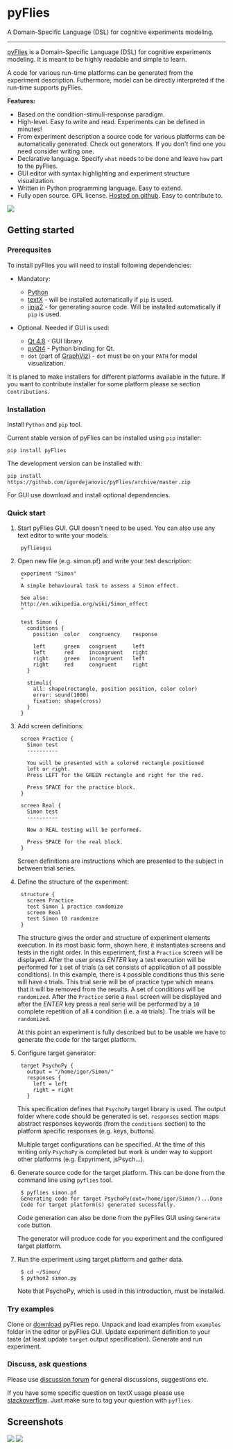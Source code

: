 # pyFlies

A Domain-Specific Language (DSL) for cognitive experiments modeling.

---


[pyFlies](https://github.com/igordejanovic/pyFlies/) is a Domain-Specific
Language (DSL) for cognitive experiments modeling. It is meant to be highly
readable and simple to learn.

A code for various run-time platforms can be generated from the experiment
description. Futhermore, model can be directly interpreted if the run-time
supports pyFlies.

**Features:**

 * Based on the condition-stimuli-response paradigm.
 * High-level. Easy to write and read. Experiments can be defined in minutes!
 * From experiment description a source code for various platforms can be
   automatically generated. Check out generators. If you don't find one you need
   consider writing one.
 * Declarative language. Specify `what` needs to be done and leave `how` part to the pyFlies.
 * GUI editor with syntax highlighting and experiment structure visualization.
 * Written in Python programming language. Easy to extend.
 * Fully open source. GPL license.
   [Hosted on github](https://github.com/igordejanovic/pyflies). Easy to contribute to.

<a href="images/Architecture.png" target="_blank"><img src="images/Architecture.png"/></a>

## Getting started

### Prerequsites

To install pyFlies you will need to install following dependencies:

- Mandatory:

    * [Python](https://www.python.org/)
    * [textX](https://github.com/igordejanovic/textX) - will be installed
      automatically if `pip` is used.
    * [jinja2](http://jinja.pocoo.org/) - for generating source code. Will be
      installed automatically if `pip` is used.

- Optional. Needed if GUI is used:

    * [Qt 4.8](http://www.qt.io/developers/) - GUI library.
    * [pyQt4](http://www.riverbankcomputing.co.uk/software/pyqt/intro) - Python
      binding for Qt.
    * `dot` (part of [GraphViz](http://www.graphviz.org/)) - `dot` must be on your
      `PATH` for model visualization.

It is planed to make installers for different platforms available in the future.
If you want to contribute installer for some platform please se section
`Contributions`.


### Installation

Install `Python` and `pip` tool.

Current stable version of pyFlies can be installed using `pip` installer:

    pip install pyFlies

The development version can be installed with:

    pip install https://github.com/igordejanovic/pyFlies/archive/master.zip

For GUI use download and install optional dependencies.


### Quick start

1. Start pyFlies GUI. GUI doesn't need to be used. You can also use any text
   editor to write your models.

        pyfliesgui

2. Open new file (e.g. simon.pf) and write your test description:

        experiment "Simon"
        "
        A simple behavioural task to assess a Simon effect.

        See also:
        http://en.wikipedia.org/wiki/Simon_effect
        "

        test Simon {
          conditions {
            position  color   congruency    response

            left      green   congruent     left
            left      red     incongruent   right
            right     green   incongruent   left
            right     red     congruent     right
          }

          stimuli{
            all: shape(rectangle, position position, color color)
            error: sound(1000)
            fixation: shape(cross)
          }
        }

3. Add screen definitions:

        screen Practice {
          Simon test
          ----------

          You will be presented with a colored rectangle positioned
          left or right.
          Press LEFT for the GREEN rectangle and right for the red.

          Press SPACE for the practice block.
        }

        screen Real {
          Simon test
          ----------

          Now a REAL testing will be performed.

          Press SPACE for the real block.
        }

    Screen definitions are instructions which are presented to the subject
    in between trial series.

4. Define the structure of the experiment:

        structure {
          screen Practice
          test Simon 1 practice randomize
          screen Real
          test Simon 10 randomize
        }

    The structure gives the order and structure of experiment elements
    execution. In its most basic form, shown here, it instantiates screens and
    tests in the right order. In this experiment, first a `Practice` screen will
    be displayed. After the user press *ENTER* key a test execution will be
    performed for `1` set of trials (a set consists of application of all
    possible conditions). In this example, there is `4` possible conditions thus
    this serie will have `4` trials. This trial serie will be of practice type
    which means that it will be removed from the results. A set of conditions
    will be `randomized`. After the `Practice` serie a `Real` screen
    will be displayed and after the *ENTER* key press a real serie will be
    performed by a `10` complete repetition of all `4` condition (i.e. a `40`
    trials). The trials will be `randomized`.

    At this point an experiment is fully described but to be usable we have to
    generate the code for the target platform.

5. Configure target generator:

        target PsychoPy {
          output = "/home/igor/Simon/"
          responses {
            left = left
            right = right
          }

    This specification defines that `PsychoPy` target library is used. The
    output folder where code should be generated is set. `responses` section
    maps abstract responses keywords (from the `conditions` section) to the
    platform specific responses (e.g. keys, buttons).

    Multiple target configurations can be specified. At the time of this writing
    only `PsychoPy` is completed but work is under way to support other
    platforms (e.g. Expyriment, jsPsych...).

6. Generate source code for the target platform. This can be done from the
   command line using `pyflies` tool.

        $ pyflies simon.pf
        Generating code for target PsychoPy(out=/home/igor/Simon/)...Done
        Code for target platform(s) generated sucessfully.

   Code generation can also be done from the pyFlies GUI using `Generate code`
   button.
   
   The generator will produce code for you experiment and the configured target
   platform.

7. Run the experiment using target platform and gather data.

        $ cd ~/Simon/
        $ python2 simon.py

   Note that PsychoPy, which is used in this introduction, must be installed.


### Try examples

Clone or [download](https://github.com/igordejanovic/pyFlies/archive/master.zip)
pyFlies repo. Unpack and load examples from `examples` folder in the editor or
pyFlies GUI. Update experiment definition to your taste (at least update
`target` output specification). Generate and run experiment.


### Discuss, ask questions

Please use [discussion
forum](https://groups.google.com/forum/?hl=en#!forum/pyflies) for general
discussions, suggestions etc.

If you have some specific question on textX usage please use
[stackoverflow](http://stackoverflow.com/). Just make sure to tag your question
with `pyflies`.

## Screenshots

<a href="images/pyFliesGUI.png" target="_blank"><img src="images/pyFliesGUI.png"/></a>
<a href="images/pyFliesSimonScreenShot.png" target="_blank"><img src="images/pyFliesSimonScreenShot.png"/></a>



